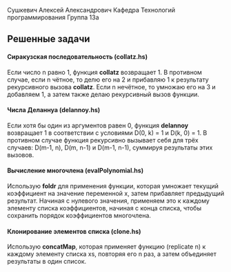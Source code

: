 Сушкевич Алексей Александрович
Кафедра Технологий программирования
Группа 13а

## Решенные задачи

#### Сиракузская последовательность (collatz.hs)

Если число n равно 1, функция **collatz** возвращает 1. В противном случае, если n чётное, то делю его на 2 и прибавляю 1 к результату рекурсивного вызова **collatz**. Если n нечётное, то умножаю его на 3 и добавляем 1, а затем также делаю рекурсивный вызов функции.

#### Числа Деланнуа (delannoy.hs)

Если хотя бы один из аргументов равен 0, функция **delannoy** возвращает 1 в соответствии с условиями D(0, k) = 1 и D(k, 0) = 1. В противном случае функция рекурсивно вызывает себя для трёх случаев: D(m-1, n), D(m, n-1) и D(m-1, n-1), суммируя результаты этих вызовов.

#### Вычисление многочлена (evalPolynomial.hs)

Использую **foldr** для применения функции, которая умножает текущий коэффициент на значение переменной x, затем прибавляет предыдущий результат. Начиная с нулевого значения, применяем это к каждому элементу списка коэффициентов, начиная с конца списка, чтобы сохранить порядок коэффициентов многочлена.

#### Клонирование элементов списка (clone.hs)

Использую **concatMap**, которая применяет функцию (replicate n) к каждому элементу списка xs, повторяя его n раз, а затем объединяет результаты в один список.

